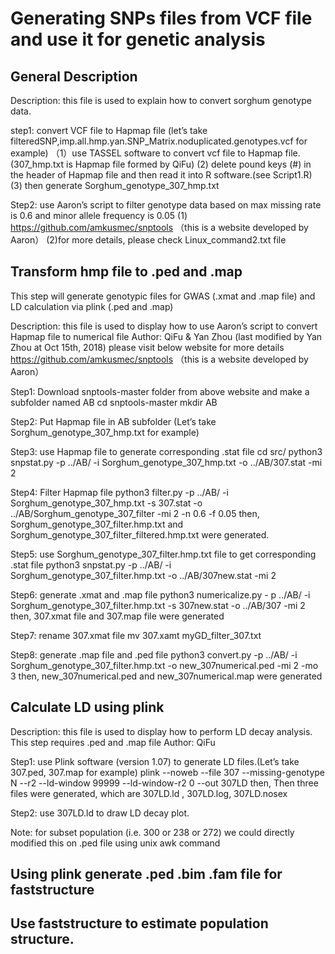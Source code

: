 # Generating SNPs files from VCF file and use it for genetic analysis

## General Description
Description: this file is used to explain how to convert sorghum genotype data.


step1: convert VCF file to Hapmap file (let’s take filteredSNP,imp.all.hmp.yan.SNP_Matrix.noduplicated.genotypes.vcf for example)
	（1）use TASSEL software to convert vcf file to Hapmap file. (307_hmp.txt is Hapmap file formed by QiFu) 
	 (2) delete pound keys (#) in the header of Hapmap file and then read it into R software.(see Script1.R)
	 (3) then generate Sorghum_genotype_307_hmp.txt	 
    
Step2: use Aaron’s script to filter genotype data based on max missing rate is 0.6 and minor allele frequency is 0.05
	(1) https://github.com/amkusmec/snptools （this is a website developed by Aaron）
	(2)for more details, please check Linux_command2.txt file

## Transform hmp file to .ped and .map

This step will generate genotypic files for GWAS (.xmat and .map file) and LD calculation via plink (.ped and .map)

Description: this file is used to display how to use Aaron’s script to convert Hapmap file to numerical file
Author: QiFu & Yan Zhou (last modified by Yan Zhou at Oct 15th, 2018)
	please visit below website for more details
	https://github.com/amkusmec/snptools （this is a website developed by Aaron）

Step1: Download snptools-master folder from above website and make a subfolder named AB
	cd snptools-master
	mkdir AB

Step2: Put Hapmap file in AB subfolder (Let’s take Sorghum_genotype_307_hmp.txt	for example)

Step3: use Hapmap file to generate corresponding .stat file 
	cd src/
	python3 snpstat.py -p ../AB/ -i Sorghum_genotype_307_hmp.txt -o ../AB/307.stat -mi 2

Step4: Filter Hapmap file
	python3 filter.py -p ../AB/ -i Sorghum_genotype_307_hmp.txt -s 307.stat -o ../AB/Sorghum_genotype_307_filter -mi 2 -n 0.6 -f 0.05
then, Sorghum_genotype_307_filter.hmp.txt and Sorghum_genotype_307_filter_filtered.hmp.txt were generated.

Step5: use Sorghum_genotype_307_filter.hmp.txt file to get corresponding .stat file
	python3 snpstat.py -p ../AB/ -i Sorghum_genotype_307_filter.hmp.txt -o ../AB/307new.stat -mi 2

Step6: generate .xmat and .map file
	python3 numericalize.py - p ../AB/ -i Sorghum_genotype_307_filter.hmp.txt -s 307new.stat -o ../AB/307 -mi 2
then, 307.xmat file and 307.map file were generated

Step7: rename 307.xmat file
	mv 307.xamt myGD_filter_307.txt

Step8: generate .map file and .ped file 
	python3 convert.py -p ../AB/ -i Sorghum_genotype_307_filter.hmp.txt -o new_307numerical.ped -mi 2 -mo 3
then, new_307numerical.ped and new_307numerical.map were generated

## Calculate LD using plink

Description: this file is used to display how to perform LD decay analysis. This step requires .ped and .map file
Author: QiFu

Step1: use Plink software (version 1.07) to generate LD files.(Let’s take 307.ped, 307.map for example)
	plink --noweb --file 307 --missing-genotype N --r2 --ld-window 99999 --ld-window-r2 0 --out  307LD
then, Then three files were generated, which are  307LD.ld , 307LD.log, 307LD.nosex

Step2: use 307LD.ld to draw LD decay plot.

Note: for subset population (i.e. 300 or 238 or 272) we could directly modified this on .ped file using unix awk command

## Using plink generate .ped .bim .fam file for faststructure

## Use faststructure to estimate population structure.
